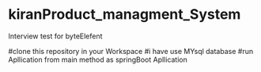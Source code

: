# kiranProduct_managment_System

Interview test for byteElefent

#clone this repository in your Workspace #i have use MYsql database #run Apllication from main method as springBoot Apllication


